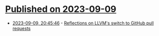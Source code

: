 # [Published on 2023-09-09](index.md)

* [2023-09-09, 20:45:46](https://lobste.rs/s/kzm1wy/reflections_on_llvm_s_switch_github_pull) - [Reflections on LLVM's switch to GitHub pull requests](https://maskray.me/blog/2023-09-09-reflections-on-llvm-switch-to-github-pull-requests)
